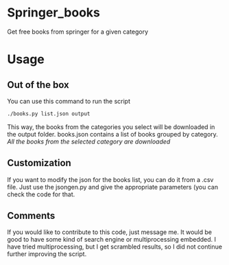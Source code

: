 # Springer_books
Get free books from springer for a given category
# Usage
## Out of the box
You can use this command to run the script
```bash
./books.py list.json output
```
This way, the books from the categories you select will be downloaded in
the output folder. books.json contains a list of books grouped by
category. *All the books from the selected category are downloaded*
## Customization
If you want to modify the json for the books list, you can do it from a
.csv file. Just use the jsongen.py and give the appropriate parameters
(you can check the code for that.
## Comments
If you would like to contribute to this code, just message me. It would
be good to have some kind of search engine or multiprocessing embedded.
I have tried multiprocessing, but I get scrambled results, so I did not
continue further improving the script.

